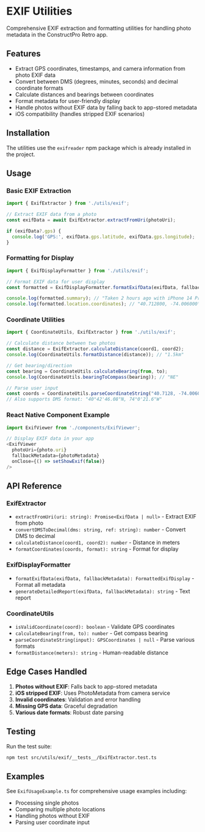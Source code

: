 # EXIF Utilities

Comprehensive EXIF extraction and formatting utilities for handling photo metadata in the ConstructPro Retro app.

## Features

- Extract GPS coordinates, timestamps, and camera information from photo EXIF data
- Convert between DMS (degrees, minutes, seconds) and decimal coordinate formats
- Calculate distances and bearings between coordinates
- Format metadata for user-friendly display
- Handle photos without EXIF data by falling back to app-stored metadata
- iOS compatibility (handles stripped EXIF scenarios)

## Installation

The utilities use the `exifreader` npm package which is already installed in the project.

## Usage

### Basic EXIF Extraction

```typescript
import { ExifExtractor } from './utils/exif';

// Extract EXIF data from a photo
const exifData = await ExifExtractor.extractFromUri(photoUri);

if (exifData?.gps) {
  console.log('GPS:', exifData.gps.latitude, exifData.gps.longitude);
}
```

### Formatting for Display

```typescript
import { ExifDisplayFormatter } from './utils/exif';

// Format EXIF data for user display
const formatted = ExifDisplayFormatter.formatExifData(exifData, fallbackMetadata);

console.log(formatted.summary); // "Taken 2 hours ago with iPhone 14 Pro at recorded location"
console.log(formatted.location.coordinates); // "40.712800, -74.006000\n40°42'46.1" N, 74°0'21.6" W"
```

### Coordinate Utilities

```typescript
import { CoordinateUtils, ExifExtractor } from './utils/exif';

// Calculate distance between two photos
const distance = ExifExtractor.calculateDistance(coord1, coord2);
console.log(CoordinateUtils.formatDistance(distance)); // "1.5km"

// Get bearing/direction
const bearing = CoordinateUtils.calculateBearing(from, to);
console.log(CoordinateUtils.bearingToCompass(bearing)); // "NE"

// Parse user input
const coords = CoordinateUtils.parseCoordinateString("40.7128, -74.0060");
// Also supports DMS format: "40°42'46.08"N, 74°0'21.6"W"
```

### React Native Component Example

```typescript
import ExifViewer from './components/ExifViewer';

// Display EXIF data in your app
<ExifViewer 
  photoUri={photo.uri}
  fallbackMetadata={photoMetadata}
  onClose={() => setShowExif(false)}
/>
```

## API Reference

### ExifExtractor

- `extractFromUri(uri: string): Promise<ExifData | null>` - Extract EXIF from photo
- `convertDMSToDecimal(dms: string, ref: string): number` - Convert DMS to decimal
- `calculateDistance(coord1, coord2): number` - Distance in meters
- `formatCoordinates(coords, format): string` - Format for display

### ExifDisplayFormatter

- `formatExifData(exifData, fallbackMetadata): FormattedExifDisplay` - Format all metadata
- `generateDetailedReport(exifData, fallbackMetadata): string` - Text report

### CoordinateUtils

- `isValidCoordinate(coord): boolean` - Validate GPS coordinates
- `calculateBearing(from, to): number` - Get compass bearing
- `parseCoordinateString(input): GPSCoordinates | null` - Parse various formats
- `formatDistance(meters): string` - Human-readable distance

## Edge Cases Handled

1. **Photos without EXIF**: Falls back to app-stored metadata
2. **iOS stripped EXIF**: Uses PhotoMetadata from camera service
3. **Invalid coordinates**: Validation and error handling
4. **Missing GPS data**: Graceful degradation
5. **Various date formats**: Robust date parsing

## Testing

Run the test suite:

```bash
npm test src/utils/exif/__tests__/ExifExtractor.test.ts
```

## Examples

See `ExifUsageExample.ts` for comprehensive usage examples including:
- Processing single photos
- Comparing multiple photo locations
- Handling photos without EXIF
- Parsing user coordinate input